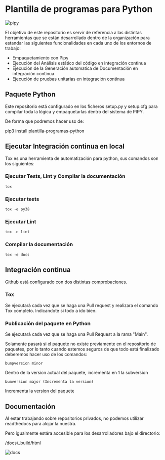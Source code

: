 ﻿# Plantilla de programas para Python

![pipy](https://badge.fury.io/py/plantilla-programas-python.svg)

El objetivo de este repositorio es servir de referencia a las distintas herramientas que se están desarrollado dentro de la organización para estandar las siguientes funcionalidades en cada uno de los entornos de trabajo:

-   Empaquetamiento con Pipy
-   Ejecución del Análisis estático del código en integración continua
-   Ejecución de la Generación automatica de Documentación en integración continua
-   Ejecución de pruebas unitarias en integración continua

## Paquete Python

Este repositorio está configurado en los ficheros setup.py y setup.cfg para compilar toda la lógica y empaquetarlas dentro del sistema de PIPY.

De forma que podremos hacer uso de:

pip3 install plantilla-programas-python

## Ejecutar Integración continua en local

Tox es una herramienta de automatización para python, sus comandos son los siguientes:

### Ejecutar Tests, Lint y Compilar la documentación

    tox

### Ejecutar tests

    tox -e py38

### Ejecutar Lint

    tox -e lint

### Compilar la documentación

    tox -e docs


## Integración continua
Github está configurado con dos distintas comprobaciones.

### Tox

Se ejecutará cada vez que se haga una Pull request y realizara el comando Tox completo. Indicandote si todo a ido bien.

### Publicación del paquete en Python

Se ejecutará cada vez que se haga una Pull Request a la rama "Main".

Solamente pasará si el paquete no existe previamente en el repositorio de paquetes, por lo tanto cuando estemos seguros de que todo está finalizado deberemos hacer uso de los comandos:

    bumpversion minor 

Dentro de la version actual del paquete, incrementa en 1 la subversion

    bumversion major (Incrementa la version)
    
 Incrementa la version del paquete



## Documentación
Al estar trabajando sobre repositorios privados, no podemos utilizar readthedocs para alojar la nuestra.

Pero igualmente estára accesible para los desarrolladores bajo el directorio:

/docs/_build/html

![docs](https://github.com/BREKIADATA-SL/plantilla-programas-python/blob/main/imagenes/docs.png)
